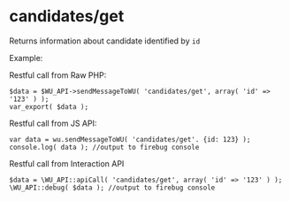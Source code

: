 candidates/get
===

Returns information about candidate identified by `id`

Example:

Restful call from Raw PHP:
```
$data = $WU_API->sendMessageToWU( 'candidates/get', array( 'id' => '123' ) );
var_export( $data );
```

Restful call from JS API:
```
var data = wu.sendMessageToWU( 'candidates/get'. {id: 123} );
console.log( data ); //output to firebug console
```

Restful call from Interaction API
```
$data = \WU_API::apiCall( 'candidates/get', array( 'id' => '123' ) );
\WU_API::debug( $data ); //output to firebug console
```
